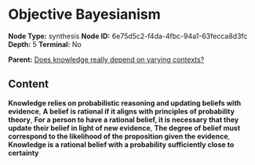# Objective Bayesianism

**Node Type:** synthesis
**Node ID:** 6e75d5c2-f4da-4fbc-94a1-63fecca8d3fc
**Depth:** 5
**Terminal:** No

**Parent:** [Does knowledge really depend on varying contexts?](does-knowledge-really-depend-on-varying-contexts-antithesis-ec4b442e-90d7-43bb-ba1e-c62109988d52.md)

## Content

**Knowledge relies on probabilistic reasoning and updating beliefs with evidence**, **A belief is rational if it aligns with principles of probability theory**, **For a person to have a rational belief, it is necessary that they update their belief in light of new evidence**, **The degree of belief must correspond to the likelihood of the proposition given the evidence**, **Knowledge is a rational belief with a probability sufficiently close to certainty**
